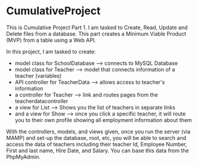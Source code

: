 # CumulativeProject

This is Cumulative Project Part 1. I am tasked to Create, Read, Update and Delete files from a database. This part creates a Minimum Viable Product (MVP)
from a table using a Web API. 

In this project, I am tasked to create:
  - model class for SchoolDatabase    --> connects to MySQL Database
  - model class for Teacher           --> model that connects information of a teacher (variables)
  - API controller for TeacherData    --> allows access to teacher's information
  - a controller for Teacher          --> link and routes pages from the teacherdatacontroller
  - a view for List                   --> Shows you the list of teachers in separate links
  - and a view for Show               --> once you click a specific teacher, it will route you to their own profile showing all employment information about them
  
With the controllers, models, and views given, once you run the server (via MAMP) and set-up the database, root, etc, you will be able to search and access the
data of teachers including their teacher Id, Employee Number, First and last name, Hire Date, and Salary. You can base this data from the PhpMyAdmin.
